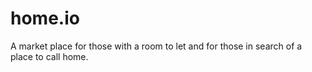 # home.io
A market place for those with a room to let and for those in search of a place to call home.
